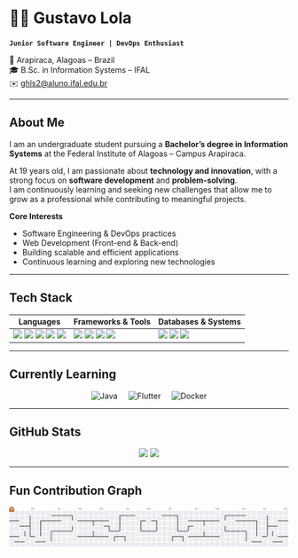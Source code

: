 # 👨‍💻 Gustavo Lola  

**`Junior Software Engineer | DevOps Enthusiast`**  

📍 Arapiraca, Alagoas – Brazil  
🎓 B.Sc. in Information Systems – IFAL  
✉️ ghls2@aluno.ifal.edu.br  

---

##  About Me  

I am an undergraduate student pursuing a **Bachelor’s degree in Information Systems** at the Federal Institute of Alagoas – Campus Arapiraca.  

At 19 years old, I am passionate about **technology and innovation**, with a strong focus on **software development** and **problem-solving**.  
I am continuously learning and seeking new challenges that allow me to grow as a professional while contributing to meaningful projects.  

 **Core Interests**  
- Software Engineering & DevOps practices  
- Web Development (Front-end & Back-end)  
- Building scalable and efficient applications  
- Continuous learning and exploring new technologies  

---

## Tech Stack  

<div align="center">

| **Languages** | **Frameworks & Tools** | **Databases & Systems** |
|---------------|-------------------------|--------------------------|
| <img src="https://cdn.jsdelivr.net/gh/devicons/devicon/icons/c/c-original.svg" width="45"/> <img src="https://cdn.jsdelivr.net/gh/devicons/devicon/icons/javascript/javascript-original.svg" width="45"/> <img src="https://cdn.jsdelivr.net/gh/devicons/devicon/icons/typescript/typescript-original.svg" width="45"/> <img src="https://cdn.jsdelivr.net/gh/devicons/devicon/icons/html5/html5-original.svg" width="45"/> <img src="https://cdn.jsdelivr.net/gh/devicons/devicon/icons/css3/css3-original.svg" width="45"/> | <img src="https://cdn.jsdelivr.net/gh/devicons/devicon/icons/react/react-original.svg" width="45"/> <img src="https://cdn.jsdelivr.net/gh/devicons/devicon/icons/nodejs/nodejs-original.svg" width="45"/> <img src="https://cdn.jsdelivr.net/gh/devicons/devicon/icons/git/git-original.svg" width="45"/> <img src="https://cdn.jsdelivr.net/gh/devicons/devicon/icons/docker/docker-original.svg" width="45"/> | <img src="https://cdn.jsdelivr.net/gh/devicons/devicon/icons/postgresql/postgresql-original.svg" width="45"/> <img src="https://cdn.jsdelivr.net/gh/devicons/devicon/icons/mongodb/mongodb-original.svg" width="45"/> <img src="https://cdn.jsdelivr.net/gh/devicons/devicon/icons/linux/linux-original.svg" width="45"/> |

</div>

---

## Currently Learning  

<div align="center">
  <img src="https://cdn.jsdelivr.net/gh/devicons/devicon/icons/java/java-original.svg" width="55" title="Java"/>
  &nbsp;&nbsp;&nbsp;
  <img src="https://cdn.jsdelivr.net/gh/devicons/devicon/icons/flutter/flutter-original.svg" width="55" title="Flutter"/>
  &nbsp;&nbsp;&nbsp;
  <img src="https://cdn.jsdelivr.net/gh/devicons/devicon/icons/docker/docker-original.svg" width="55" title="Docker"/>
</div>

---

## GitHub Stats  

<div align="center">
  <img height="180em" src="https://github-readme-stats.vercel.app/api?username=gustavo-lola&show_icons=true&cache_seconds=1800&bg_color=0E0E0E&title_color=E4E4E4&text_color=C0C0C0&icon_color=FF8C00&border_color=2A2A2A"/>
  <img height="180em" src="https://github-readme-stats.vercel.app/api/top-langs/?username=gustavo-lola&layout=compact&langs_count=8&cache_seconds=1800&bg_color=0E0E0E&title_color=E4E4E4&text_color=C0C0C0&icon_color=FF8C00&border_color=2A2A2A"/>
</div>  

---

## Fun Contribution Graph  

<div align="center">
  <picture>
    <source media="(prefers-color-scheme: dark)" srcset="https://raw.githubusercontent.com/gustavo-lola/gustavo-lola/output/pacman-contribution-graph-dark.svg">
    <source media="(prefers-color-scheme: light)" srcset="https://raw.githubusercontent.com/gustavo-lola/gustavo-lola/output/pacman-contribution-graph.svg">
    <img alt="Pac-Man contribution graph" src="https://raw.githubusercontent.com/gustavo-lola/gustavo-lola/output/pacman-contribution-graph.svg">
  </picture>
</div>
